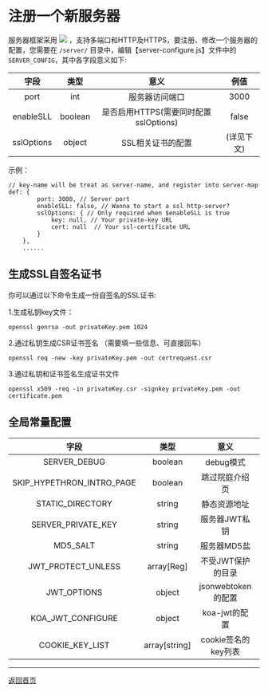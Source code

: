 # 注册一个新服务器

服务器框架采用 ![](https://img.shields.io/badge/koa-2.7-black.svg) ，支持多端口和HTTP及HTTPS，要注册、修改一个服务器的配置，您需要在 `/server/` 目录中，编辑【server-configure.js】文件中的 `SERVER_CONFIG`，其中各字段意义如下:

字段|类型|意义|例值
:-:|:-:|:-:|:-:
port | int |服务器访问端口 | 3000
enableSLL | boolean |是否启用HTTPS(需要同时配置sslOptions) | false
sslOptions | object |SSL相关证书的配置 | (详见下文)


示例：

```
// key-name will be treat as server-name, and register into server-map
def: {
        port: 3000, // Server port
        enableSLL: false, // Wanna to start a ssl http-server?
        sslOptions: { // Only required when $enableSLL is true
            key: null, // Your private-key URL
            cert: null  // Your ssl-certificate URL
        }
    },
    ......
```

## 生成SSL自签名证书

你可以通过以下命令生成一份自签名的SSL证书:

1.生成私钥key文件：

`openssl genrsa -out privateKey.pem 1024`

2.通过私钥生成CSR证书签名  （需要填一些信息、可直接回车）

`openssl req -new -key privateKey.pem -out certrequest.csr`

3.通过私钥和证书签名生成证书文件

`openssl x509 -req -in privateKey.csr -signkey privateKey.pem -out certificate.pem`


## 全局常量配置

字段|类型|意义|例值
:-:|:-:|:-:|:-:
SERVER_DEBUG | boolean | debug模式 | false
SKIP_HYPETHRON_INTRO_PAGE | boolean | 跳过院庭介绍页 | false
STATIC_DIRECTORY | string | 静态资源地址 | "../build"
SERVER_PRIVATE_KEY | string | 服务器JWT私钥 | "WhiteRobe/hypethron@Github"
MD5_SALT | string | 服务器MD5盐 | "WhiteRobe/hypethron@Github"
JWT_PROTECT_UNLESS | array[Reg] | 不受JWT保护的目录 | [/^\/static/]
JWT_OPTIONS | object | jsonwebtoken的配置 | [参考](https://www.npmjs.com/package/jsonwebtoken)
KOA_JWT_CONFIGURE | object | koa-jwt的配置 | [参考](https://www.npmjs.com/package/koa-jwt)
COOKIE_KEY_LIST | array[string] | cookie签名的key列表 | [参考](https://www.npmjs.com/package/keygrip)

---

[返回首页](https://github.com/WhiteRobe/hypethron)